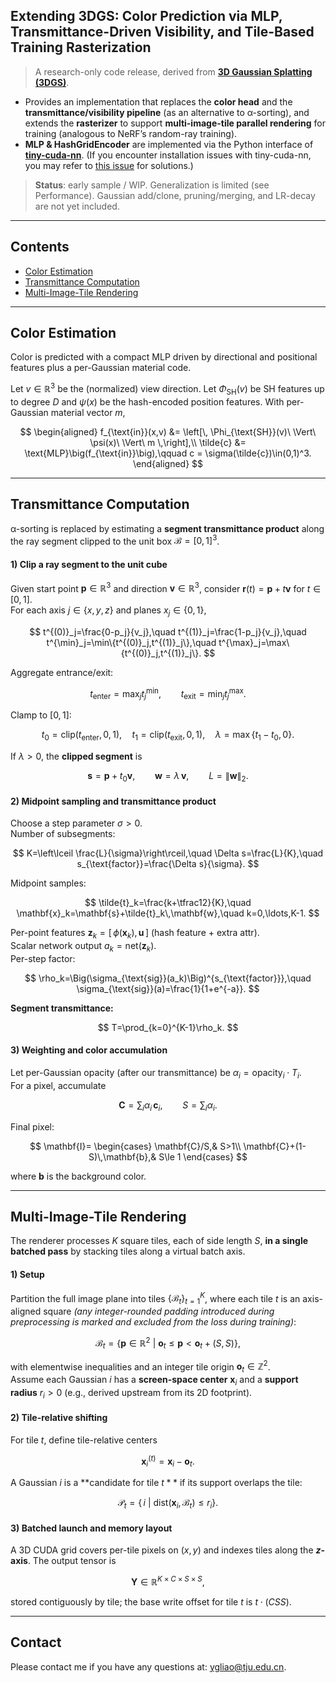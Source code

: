 ## Extending 3DGS: Color Prediction via MLP, Transmittance-Driven Visibility, and Tile-Based Training Rasterization 
 
> A research-only code release, derived from [**3D Gaussian Splatting (3DGS)**](https://github.com/graphdeco-inria/gaussian-splatting). 
 
* Provides an implementation that replaces the **color head** and the **transmittance/visibility pipeline** (as an alternative to α-sorting), and extends the **rasterizer** to support **multi-image-tile parallel rendering** for training (analogous to NeRF’s random-ray training). 
* **MLP & HashGridEncoder** are implemented via the Python interface of [**tiny-cuda-nn**](https://github.com/nvlabs/tiny-cuda-nn#pytorch-extension). (If you encounter installation issues with tiny-cuda-nn, you may refer to [this issue](https://github.com/NVlabs/tiny-cuda-nn/issues/195#issuecomment-1316275803) for solutions.) 
 
> **Status**: early sample / WIP. Generalization is limited (see Performance). Gaussian add/clone, pruning/merging, and LR-decay are not yet included. 
--- 
 
## Contents 
 
* [Color Estimation](#color-estimation) 
* [Transmittance Computation](#transmittance-computation) 
* [Multi-Image-Tile Rendering](#multi-image-tile-rendering) 

--- 
## Color Estimation 
 
Color is predicted with a compact MLP driven by directional and positional features plus a per-Gaussian material code. 
 
Let $v\in\mathbb{R}^3$ be the (normalized) view direction. Let $\Phi_{\text{SH}}(v)$ be SH features up to degree $D$ and $\psi(x)$ be the hash-encoded position features. With per-Gaussian material vector $m$, 
 
$$ 
\begin{aligned} 
f_{\text{in}}(x,v) &= \left[\, \Phi_{\text{SH}}(v)\ \Vert\ \psi(x)\ \Vert\ m \,\right],\\ 
\tilde{c} &= \text{MLP}\big(f_{\text{in}}\big),\qquad 
c = \sigma(\tilde{c})\in(0,1)^3. 
\end{aligned} 
$$ 

--- 
 
## Transmittance Computation 
 
α-sorting is replaced by estimating a **segment transmittance product** along the ray segment clipped to the unit box $\mathcal{B}=[0,1]^3$. 
 
#### 1) Clip a ray segment to the unit cube 
 
Given start point $\mathbf{p}\in\mathbb{R}^3$ and direction $\mathbf{v}\in\mathbb{R}^3$, consider $\mathbf{r}(t)=\mathbf{p}+t\mathbf{v}$ for $t\in[0,1]$.  
For each axis $j\in\{x,y,z\}$ and planes $x_j\in\{0,1\}$, 
 
$$ 
t^{(0)}_j=\frac{0-p_j}{v_j},\quad 
t^{(1)}_j=\frac{1-p_j}{v_j},\quad 
t^{\min}_j=\min\{t^{(0)}_j,t^{(1)}_j\},\quad 
t^{\max}_j=\max\{t^{(0)}_j,t^{(1)}_j\}. 
$$ 
 
Aggregate entrance/exit: 
 
$$ 
t_{\text{enter}}=\max_j t^{\min}_j,\qquad 
t_{\text{exit}}=\min_j t^{\max}_j. 
$$ 
 
Clamp to $[0,1]$: 
 
$$ 
t_0=\mathrm{clip}(t_{\text{enter}},0,1),\quad 
t_1=\mathrm{clip}(t_{\text{exit}},0,1),\quad 
\lambda=\max\{t_1-t_0,0\}. 
$$ 
 
If $\lambda>0$, the **clipped segment** is 
 
$$ 
\mathbf{s}=\mathbf{p}+t_0\mathbf{v},\qquad 
\mathbf{w}=\lambda\,\mathbf{v},\qquad L=\|\mathbf{w}\|_2. 
$$ 
 
#### 2) Midpoint sampling and transmittance product 
 
Choose a step parameter $\sigma>0$.  
Number of subsegments: 
 
$$ 
K=\left\lceil \frac{L}{\sigma}\right\rceil,\quad 
\Delta s=\frac{L}{K},\quad 
s_{\text{factor}}=\frac{\Delta s}{\sigma}. 
$$ 
 
Midpoint samples: 
 
$$ 
\tilde{t}_k=\frac{k+\tfrac12}{K},\quad 
\mathbf{x}_k=\mathbf{s}+\tilde{t}_k\,\mathbf{w},\quad k=0,\ldots,K-1. 
$$ 
 
Per-point features $\mathbf{z}_k=[\,\phi(\mathbf{x}_k),\,\mathbf{u}\,]$ (hash feature + extra attr).  
Scalar network output $a_k=\text{net}(\mathbf{z}_k)$.  
Per-step factor: 
 
$$ 
\rho_k=\Big(\sigma_{\text{sig}}(a_k)\Big)^{s_{\text{factor}}},\quad  
\sigma_{\text{sig}}(a)=\frac{1}{1+e^{-a}}. 
$$ 
 
**Segment transmittance:** 
 
$$ 
T=\prod_{k=0}^{K-1}\rho_k. 
$$ 
 
#### 3) Weighting and color accumulation  
Let per-Gaussian opacity (after our transmittance) be $\alpha_i = \mathrm{opacity}_i \cdot T_i$.  
For a pixel, accumulate 
 
$$ 
\mathbf{C} = \sum_i \alpha_i\,\mathbf{c}_i,\qquad 
S=\sum_i \alpha_i. 
$$ 
 
Final pixel: 
 
$$ 
\mathbf{I}= 
\begin{cases} 
\mathbf{C}/S,& S>1\\ 
\mathbf{C}+(1-S)\,\mathbf{b},& S\le 1 
\end{cases} 
$$ 
 
where $\mathbf{b}$ is the background color. 

--- 
 
## Multi-Image-Tile Rendering 
 
The renderer processes $K$ square tiles, each of side length $S$, **in a single batched pass** by stacking tiles along a virtual batch axis. 
 
#### 1) Setup 
 
Partition the full image plane into tiles $\{\mathcal{B}_t\}_{t=1}^K$, where each tile $t$ is an axis-aligned square *(any integer-rounded padding introduced during preprocessing is marked and excluded from the loss during training)*: 
 
$$ 
\mathcal{B}_t=\left\{\mathbf{p}\in\mathbb{R}^2 \ \middle|\ \mathbf{o}_t \le \mathbf{p} < \mathbf{o}_t+(S,S)\right\}, 
$$ 
 
with elementwise inequalities and an integer tile origin $\mathbf{o}_t\in\mathbb{Z}^2$.  
Assume each Gaussian $i$ has a **screen-space center** $\mathbf{x}_i$ and a **support radius** $r_i>0$ (e.g., derived upstream from its 2D footprint). 
 
#### 2) Tile-relative shifting 
 
For tile $t$, define tile-relative centers 
 
$$ 
\mathbf{x}_i^{(t)}=\mathbf{x}_i-\mathbf{o}_t . 
$$ 
 
A Gaussian $i$ is a **candidate for tile $t**$ if its support overlaps the tile: 
 
$$ 
\mathcal{P}_t=\left\{\, i \ \middle|\ \mathrm{dist}(\mathbf{x}_i,\mathcal{B}_t)\le r_i \right\}. 
$$ 
 
#### 3) Batched launch and memory layout 
 
A 3D CUDA grid covers per-tile pixels on $(x,y)$ and indexes tiles along the **$z$-axis**. The output tensor is 
 
$$ 
\mathbf{Y}\in\mathbb{R}^{K\times C\times S\times S}, 
$$ 
 
stored contiguously by tile; the base write offset for tile $t$ is $t\cdot(C S S)$. 

--- 
## Contact 
 
Please contact me if you have any questions at: [ygliao@tju.edu.cn](mailto:ygliao@tju.edu.cn).
